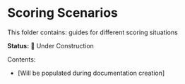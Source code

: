 # Scoring Scenarios

This folder contains: guides for different scoring situations

**Status:** 🚧 Under Construction

Contents:
- [Will be populated during documentation creation]
